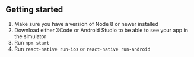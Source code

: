 ## Getting started

1. Make sure you have a version of Node 8 or newer installed
2. Download either XCode or Android Studio to be able to see your app in the simulator
3. Run `npm start`
4. Run `react-native run-ios` or `react-native run-android`